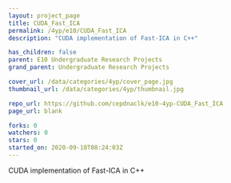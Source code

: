 ```yaml
---
layout: project_page
title: CUDA_Fast_ICA
permalink: /4yp/e10/CUDA_Fast_ICA
description: "CUDA implementation of Fast-ICA in C++"

has_children: false
parent: E10 Undergraduate Research Projects
grand_parent: Undergraduate Research Projects

cover_url: /data/categories/4yp/cover_page.jpg
thumbnail_url: /data/categories/4yp/thumbnail.jpg

repo_url: https://github.com/cepdnaclk/e10-4yp-CUDA_Fast_ICA
page_url: blank

forks: 0
watchers: 0
stars: 0
started_on: 2020-09-10T08:24:03Z
---
```

CUDA implementation of Fast-ICA in C++

